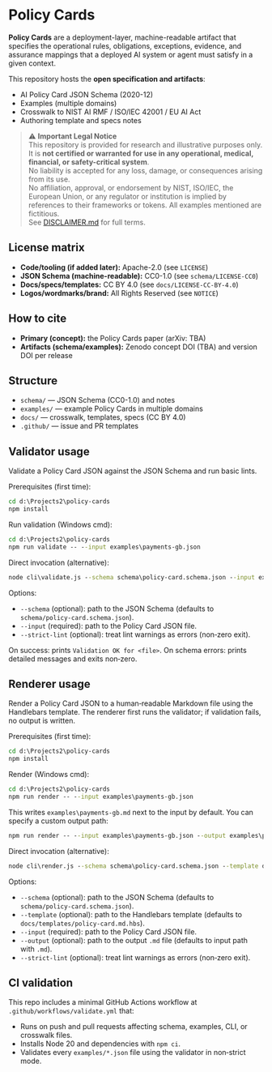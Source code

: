 # Policy Cards

**Policy Cards** are a deployment-layer, machine-readable artifact that specifies
the operational rules, obligations, exceptions, evidence, and assurance mappings
that a deployed AI system or agent must satisfy in a given context.

This repository hosts the **open specification and artifacts**:
 - AI Policy Card JSON Schema (2020-12)
 - Examples (multiple domains)
 - Crosswalk to NIST AI RMF / ISO/IEC 42001 / EU AI Act
 - Authoring template and specs notes

> ⚠️ **Important Legal Notice**  
> This repository is provided for research and illustrative purposes only.  
> It is **not certified or warranted for use in any operational, medical, financial, or safety-critical system**.  
> No liability is accepted for any loss, damage, or consequences arising from its use.  
> No affiliation, approval, or endorsement by NIST, ISO/IEC, the European Union, or any regulator or institution is implied by references to their frameworks or tokens. 
> All examples mentioned are fictitious.  
> See [DISCLAIMER.md](./DISCLAIMER.md) for full terms.


## License matrix
- **Code/tooling (if added later):** Apache-2.0 (see `LICENSE`)
- **JSON Schema (machine-readable):** CC0-1.0 (see `schema/LICENSE-CC0`)
- **Docs/specs/templates:** CC BY 4.0 (see `docs/LICENSE-CC-BY-4.0`)
- **Logos/wordmarks/brand:** All Rights Reserved (see `NOTICE`)

## How to cite
- **Primary (concept):** the Policy Cards paper (arXiv: TBA)
- **Artifacts (schema/examples):** Zenodo concept DOI (TBA) and version DOI per release


## Structure
- `schema/` — JSON Schema (CC0-1.0) and notes
- `examples/` — example Policy Cards in multiple domains
- `docs/` — crosswalk, templates, specs (CC BY 4.0)
- `.github/` — issue and PR templates


## Validator usage

Validate a Policy Card JSON against the JSON Schema and run basic lints.

Prerequisites (first time):

```cmd
cd d:\Projects2\policy-cards
npm install
```

Run validation (Windows cmd):

```cmd
cd d:\Projects2\policy-cards
npm run validate -- --input examples\payments-gb.json
```

Direct invocation (alternative):

```cmd
node cli\validate.js --schema schema\policy-card.schema.json --input examples\payments-gb.json
```

Options:
- `--schema` (optional): path to the JSON Schema (defaults to `schema/policy-card.schema.json`).
- `--input` (required): path to the Policy Card JSON file.
- `--strict-lint` (optional): treat lint warnings as errors (non‑zero exit).

On success: prints `Validation OK for <file>`.
On schema errors: prints detailed messages and exits non‑zero.

## Renderer usage

Render a Policy Card JSON to a human‑readable Markdown file using the Handlebars template. The renderer first runs the validator; if validation fails, no output is written.

Prerequisites (first time):

```cmd
cd d:\Projects2\policy-cards
npm install
```

Render (Windows cmd):

```cmd
cd d:\Projects2\policy-cards
npm run render -- --input examples\payments-gb.json
```

This writes `examples\payments-gb.md` next to the input by default. You can specify a custom output path:

```cmd
npm run render -- --input examples\payments-gb.json --output examples\payments-gb.md
```

Direct invocation (alternative):

```cmd
node cli\render.js --schema schema\policy-card.schema.json --template docs\templates\policy-card.md.hbs --input examples\payments-gb.json --output examples\payments-gb.md
```

Options:
- `--schema` (optional): path to the JSON Schema (defaults to `schema/policy-card.schema.json`).
- `--template` (optional): path to the Handlebars template (defaults to `docs/templates/policy-card.md.hbs`).
- `--input` (required): path to the Policy Card JSON file.
- `--output` (optional): path to the output `.md` file (defaults to input path with `.md`).
- `--strict-lint` (optional): treat lint warnings as errors (non‑zero exit).

## CI validation

This repo includes a minimal GitHub Actions workflow at `.github/workflows/validate.yml` that:
- Runs on push and pull requests affecting schema, examples, CLI, or crosswalk files.
- Installs Node 20 and dependencies with `npm ci`.
- Validates every `examples/*.json` file using the validator in non‑strict mode.

